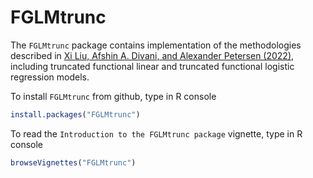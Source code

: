 # FGLMtrunc

The `FGLMtrunc` package contains implementation of the methodologies described in [Xi Liu, Afshin A. Divani, and Alexander Petersen (2022)](https://doi.org/10.1016/j.csda.2022.107421), including truncated functional linear and truncated functional logistic regression models.

To install `FGLMtrunc` from github, type in R console
```R
install.packages("FGLMtrunc")
```

To read the `Introduction to the FGLMtrunc package` vignette, type in R console
```R
browseVignettes("FGLMtrunc")
```
